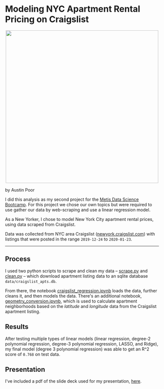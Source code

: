 # Modeling NYC Apartment Rental Pricing on Craigslist

<p align="center">
    <img src="images/cl_apartments_map.png" width="500" height="auto"/>
</p>
    
by Austin Poor

I did this analysis as my second project for the [Metis Data Science Bootcamp](https://www.thisismetis.com/data-science-bootcamps). For this project we chose our own topics but were required to use gather our data by web-scraping and use a linear regression model.

As a New Yorker, I chose to model New York City apartment rental prices, using data scraped from Craigslist.

Data was collected from NYC area Craigslist ([newyork.craigslist.com](https://newyork.craigslist.com/search/apa)) with listings that were posted in the range `2019-12-24` to `2020-01-23`.

***

## Process

I used two python scripts to scrape and clean my data – [scrape.py](./scrape.py) and [clean.py](./clean.py) – which download apartment listing data to an sqlite database `data/craigslist_apts.db`.

From there, the notebook [craigslist_regression.ipynb](./craigslist_regression.ipynb) loads the data, further cleans it, and then models the data. There's an additional notebook, [geometry_conversion.ipynb](./geometry_conversion.ipynb), which is used to calculate apartment neighborhoods based on the _latitude_ and _longitude_ data from the Craigslist apartment listing.

## Results

After testing multiple types of linear models (linear regression, degree-2 polynomial regression, degree-3 polynomial regression, LASSO, and Ridge), my final model (degree 3 polynomial regression) was able to get an R^2 score of `0.768` on test data.

## Presentation

I've included a pdf of the slide deck used for my presentation, [here](./nyc-apt-rental-predictions-presentation.pdf).



